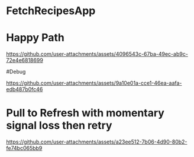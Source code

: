 # FetchRecipesApp

 

# Happy Path
https://github.com/user-attachments/assets/4096543c-67ba-49ec-ab9c-72e4e6818699

#Debug

https://github.com/user-attachments/assets/9a10e01a-cce1-46ea-aafa-edb487b0fc46

# Pull to Refresh with momentary signal loss then retry
https://github.com/user-attachments/assets/a23ee512-7b06-4d90-80b2-fe74bc065bb9

